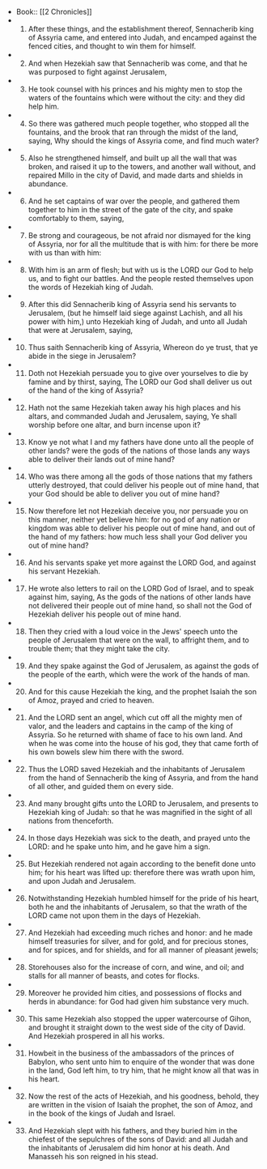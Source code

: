 - Book:: [[2 Chronicles]]
- 1. After these things, and the establishment thereof, Sennacherib king of Assyria came, and entered into Judah, and encamped against the fenced cities, and thought to win them for himself.
- 2. And when Hezekiah saw that Sennacherib was come, and that he was purposed to fight against Jerusalem,
- 3. He took counsel with his princes and his mighty men to stop the waters of the fountains which were without the city: and they did help him.
- 4. So there was gathered much people together, who stopped all the fountains, and the brook that ran through the midst of the land, saying, Why should the kings of Assyria come, and find much water?
- 5. Also he strengthened himself, and built up all the wall that was broken, and raised it up to the towers, and another wall without, and repaired Millo in the city of David, and made darts and shields in abundance.
- 6. And he set captains of war over the people, and gathered them together to him in the street of the gate of the city, and spake comfortably to them, saying,
- 7. Be strong and courageous, be not afraid nor dismayed for the king of Assyria, nor for all the multitude that is with him: for there be more with us than with him:
- 8. With him is an arm of flesh; but with us is the LORD our God to help us, and to fight our battles. And the people rested themselves upon the words of Hezekiah king of Judah.
- 9. After this did Sennacherib king of Assyria send his servants to Jerusalem, (but he himself laid siege against Lachish, and all his power with him,) unto Hezekiah king of Judah, and unto all Judah that were at Jerusalem, saying,
- 10. Thus saith Sennacherib king of Assyria, Whereon do ye trust, that ye abide in the siege in Jerusalem?
- 11. Doth not Hezekiah persuade you to give over yourselves to die by famine and by thirst, saying, The LORD our God shall deliver us out of the hand of the king of Assyria?
- 12. Hath not the same Hezekiah taken away his high places and his altars, and commanded Judah and Jerusalem, saying, Ye shall worship before one altar, and burn incense upon it?
- 13. Know ye not what I and my fathers have done unto all the people of other lands? were the gods of the nations of those lands any ways able to deliver their lands out of mine hand?
- 14. Who was there among all the gods of those nations that my fathers utterly destroyed, that could deliver his people out of mine hand, that your God should be able to deliver you out of mine hand?
- 15. Now therefore let not Hezekiah deceive you, nor persuade you on this manner, neither yet believe him: for no god of any nation or kingdom was able to deliver his people out of mine hand, and out of the hand of my fathers: how much less shall your God deliver you out of mine hand?
- 16. And his servants spake yet more against the LORD God, and against his servant Hezekiah.
- 17. He wrote also letters to rail on the LORD God of Israel, and to speak against him, saying, As the gods of the nations of other lands have not delivered their people out of mine hand, so shall not the God of Hezekiah deliver his people out of mine hand.
- 18. Then they cried with a loud voice in the Jews' speech unto the people of Jerusalem that were on the wall, to affright them, and to trouble them; that they might take the city.
- 19. And they spake against the God of Jerusalem, as against the gods of the people of the earth, which were the work of the hands of man.
- 20. And for this cause Hezekiah the king, and the prophet Isaiah the son of Amoz, prayed and cried to heaven.
- 21. And the LORD sent an angel, which cut off all the mighty men of valor, and the leaders and captains in the camp of the king of Assyria. So he returned with shame of face to his own land. And when he was come into the house of his god, they that came forth of his own bowels slew him there with the sword.
- 22. Thus the LORD saved Hezekiah and the inhabitants of Jerusalem from the hand of Sennacherib the king of Assyria, and from the hand of all other, and guided them on every side.
- 23. And many brought gifts unto the LORD to Jerusalem, and presents to Hezekiah king of Judah: so that he was magnified in the sight of all nations from thenceforth.
- 24. In those days Hezekiah was sick to the death, and prayed unto the LORD: and he spake unto him, and he gave him a sign.
- 25. But Hezekiah rendered not again according to the benefit done unto him; for his heart was lifted up: therefore there was wrath upon him, and upon Judah and Jerusalem.
- 26. Notwithstanding Hezekiah humbled himself for the pride of his heart, both he and the inhabitants of Jerusalem, so that the wrath of the LORD came not upon them in the days of Hezekiah.
- 27. And Hezekiah had exceeding much riches and honor: and he made himself treasuries for silver, and for gold, and for precious stones, and for spices, and for shields, and for all manner of pleasant jewels;
- 28. Storehouses also for the increase of corn, and wine, and oil; and stalls for all manner of beasts, and cotes for flocks.
- 29. Moreover he provided him cities, and possessions of flocks and herds in abundance: for God had given him substance very much.
- 30. This same Hezekiah also stopped the upper watercourse of Gihon, and brought it straight down to the west side of the city of David. And Hezekiah prospered in all his works.
- 31. Howbeit in the business of the ambassadors of the princes of Babylon, who sent unto him to enquire of the wonder that was done in the land, God left him, to try him, that he might know all that was in his heart.
- 32. Now the rest of the acts of Hezekiah, and his goodness, behold, they are written in the vision of Isaiah the prophet, the son of Amoz, and in the book of the kings of Judah and Israel.
- 33. And Hezekiah slept with his fathers, and they buried him in the chiefest of the sepulchres of the sons of David: and all Judah and the inhabitants of Jerusalem did him honor at his death. And Manasseh his son reigned in his stead.
